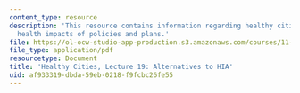 ```yaml
---
content_type: resource
description: 'This resource contains information regarding healthy cities: Assessing
  health impacts of policies and plans.'
file: https://ol-ocw-studio-app-production.s3.amazonaws.com/courses/11-s941-healthy-cities-assessing-health-impacts-of-policies-and-plans-spring-2016/af933319dbda59eb0218f9fcbc26fe55_MIT11_S941S16_Lec19.pdf
file_type: application/pdf
resourcetype: Document
title: 'Healthy Cities, Lecture 19: Alternatives to HIA'
uid: af933319-dbda-59eb-0218-f9fcbc26fe55
---
```

